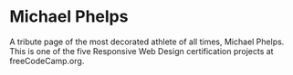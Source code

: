 # Michael Phelps
A tribute page of the most decorated athlete of all times, Michael Phelps. This is one of the five Responsive Web Design certification projects at freeCodeCamp.org. 

